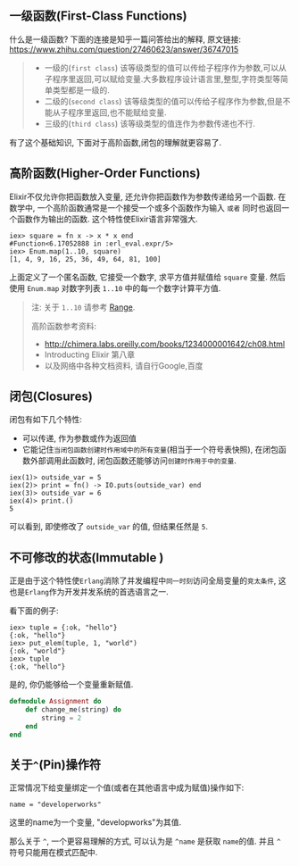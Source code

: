 ## 一级函数(First-Class Functions)

什么是一级函数? 下面的连接是知乎一篇问答给出的解释, 原文链接: 
https://www.zhihu.com/question/27460623/answer/36747015

> - 一级的(`first class`)
> 该等级类型的值可以传给子程序作为参数,可以从子程序里返回,可以赋给变量.大多数程序设计语言里,整型,字符类型等简单类型都是一级的. 
> - 二级的(`second class`)
> 该等级类型的值可以传给子程序作为参数,但是不能从子程序里返回,也不能赋给变量. 
> - 三级的(`third class`)
> 该等级类型的值连作为参数传递也不行.

有了这个基础知识, 下面对于高阶函数,闭包的理解就更容易了.

## 高阶函数(Higher-Order Functions)

Elixir不仅允许你把函数放入变量, 还允许你把函数作为参数传递给另一个函数. 在数学中, 一个高阶函数通常是一个接受一个或多个函数作为输入 `或者` 同时也返回一个函数作为输出的函数. 这个特性使Elixir语言非常强大.

```
iex> square = fn x -> x * x end
#Function<6.17052888 in :erl_eval.expr/5>
iex> Enum.map(1..10, square)
[1, 4, 9, 16, 25, 36, 49, 64, 81, 100]
```

上面定义了一个匿名函数, 它接受一个数字, 求平方值并赋值给 `square` 变量. 然后使用 `Enum.map` 对数字列表 `1..10` 中的每一个数字计算平方值.

> 注: 关于 `1..10` 请参考 [Range](http://elixir-lang.org/docs/stable/elixir/Range.html). 
>
> 高阶函数参考资料:
> - http://chimera.labs.oreilly.com/books/1234000001642/ch08.html
> - Introducting Elixir 第八章
> - 以及网络中各种文档资料, 请自行Google,百度

## 闭包(Closures)

闭包有如下几个特性:

* 可以传递, 作为参数或作为返回值
* 它能记住`当闭包函数创建时作用域中的所有变量`(相当于一个符号表快照), 在闭包函数外部调用此函数时, 闭包函数还能够访问`创建时作用于中的变量`.

```shell
iex(1)> outside_var = 5
iex(2)> print = fn() -> IO.puts(outside_var) end 
iex(3)> outside_var = 6
iex(4)> print.()
5
```

可以看到, 即使修改了 `outside_var` 的值, 但结果任然是 `5`. 

## 不可修改的状态(Immutable )

正是由于这个特性使`Erlang`消除了并发编程中`同一时刻`访问全局变量的`竞太条件`, 这也是`Erlang`作为开发并发系统的首选语言之一.

看下面的例子:

```shell
iex> tuple = {:ok, "hello"}
{:ok, "hello"}
iex> put_elem(tuple, 1, "world")
{:ok, "world"}
iex> tuple
{:ok, "hello"}
```

是的, 你仍能够给一个变量重新赋值. 

```elixir
defmodule Assignment do
    def change_me(string) do
        string = 2
    end
end
```

## 关于`^`(Pin)操作符

正常情况下给变量绑定一个值(或者在其他语言中成为赋值)操作如下:

`name = "developerworks"`

这里的name为一个变量, "developworks"为其值.

那么关于 `^`, 一个更容易理解的方式, 可以认为是 `^name` 是获取 `name`的值. 并且 `^` 符号只能用在模式匹配中.